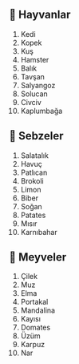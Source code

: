 ## 🦋 Hayvanlar
1. Kedi
2. Kopek
3. Kuş
4. Hamster
5. Balık
6. Tavşan
7. Salyangoz
8. Solucan
9. Civciv
10. Kaplumbağa


## 🥦 Sebzeler
1. Salatalık
2. Havuç
3. Patlıcan
4. Brokoli
5. Limon
6. Biber
7. Soğan
8. Patates
9. Mısır
10. Karnıbahar



## 🍓 Meyveler
1. Çilek
2. Muz
3. Elma
4. Portakal
5. Mandalina
6. Kayısı
7. Domates
8. Üzüm
9. Karpuz
10. Nar
